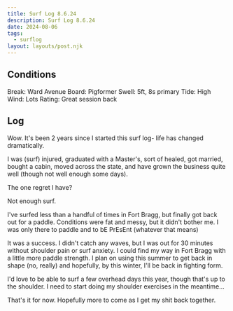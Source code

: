 ```yaml
---
title: Surf Log 8.6.24
description: Surf Log 8.6.24
date: 2024-08-06
tags:
  - surflog
layout: layouts/post.njk
---
```


## Conditions
Break: Ward Avenue 
Board: Pigformer
Swell: 5ft, 8s primary
Tide: High
Wind: Lots
Rating: Great session back

## Log
Wow. It's been 2 years since I started this surf log- life has changed dramatically. 

I was (surf) injured, graduated with a Master's, sort of healed, got married, bought a cabin, moved across the state, and have grown the business quite well (though not well enough some days). 

The one regret I have?

Not enough surf. 

I've surfed less than a handful of times in Fort Bragg, but finally got back out for a paddle. Conditions were fat and messy, but it didn't bother me. I was only there to paddle and to bE PrEsEnt (whatever that means)

It was a success. I didn't catch any waves, but I was out for 30 minutes without shoulder pain or surf anxiety. I could find my way in Fort Bragg with a little more paddle strength. I plan on using this summer to get back in shape (no, really) and hopefully, by this winter, I'll be back in fighting form. 

I'd love to be able to surf a few overhead days this year, though that's up to the shoulder. I need to start doing my shoulder exercises in the meantime... 

That's it for now. Hopefully more to come as I get my shit back together.
